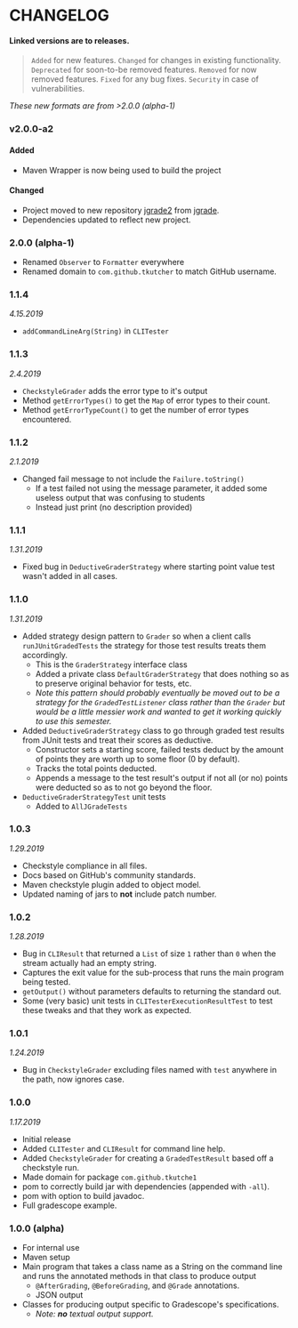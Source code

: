 # CHANGELOG

#### Linked versions are to releases.

> `Added` for new features.
> `Changed` for changes in existing functionality.
> `Deprecated` for soon-to-be removed features.
> `Removed` for now removed features.
> `Fixed` for any bug fixes.
> `Security` in case of vulnerabilities.

_These new formats are from >2.0.0 (alpha-1)_

### v2.0.0-a2

#### Added

- Maven Wrapper is now being used to build the project

#### Changed

- Project moved to new repository [jgrade2](https://github.com/dscpsyl/jgrade2) from [jgrade](https://github.com/tkutcher/jgrade).
- Dependencies updated to reflect new project.

### 2.0.0 (alpha-1)

- Renamed `Observer` to `Formatter` everywhere
- Renamed domain to `com.github.tkutcher` to match GitHub username.

### 1.1.4

_4.15.2019_

- `addCommandLineArg(String)` in `CLITester`

### 1.1.3

_2.4.2019_

- `CheckstyleGrader` adds the error type to it's output
- Method `getErrorTypes()` to get the `Map` of error types to their count.
- Method `getErrorTypeCount()` to get the number of error types encountered.

### 1.1.2

_2.1.2019_

- Changed fail message to not include the `Failure.toString()`
  - If a test failed not using the message parameter, it added some useless output that was confusing to students
  - Instead just print (no description provided)

### 1.1.1

_1.31.2019_

- Fixed bug in `DeductiveGraderStrategy` where starting point value test wasn't added in all cases.

### 1.1.0

_1.31.2019_

- Added strategy design pattern to `Grader` so when a client calls `runJUnitGradedTests` the strategy for those test results treats them accordingly.
  - This is the `GraderStrategy` interface class
  - Added a private class `DefaultGraderStrategy` that does nothing so as to preserve original behavior for tests, etc.
  - _Note this pattern should probably eventually be moved out to be a strategy for the `GradedTestListener` class rather than the `Grader` but would be a little messier work and wanted to get it working quickly to use this semester._
- Added `DeductiveGraderStrategy` class to go through graded test results from JUnit tests and treat their scores as deductive.
  - Constructor sets a starting score, failed tests deduct by the amount of points they are worth up to some floor (0 by default).
  - Tracks the total points deducted.
  - Appends a message to the test result's output if not all (or no) points were deducted so as to not go beyond the floor.
- `DeductiveGraderStrategyTest` unit tests
  - Added to `AllJGradeTests`

### 1.0.3

_1.29.2019_

- Checkstyle compliance in all files.
- Docs based on GitHub's community standards.
- Maven checkstyle plugin added to object model.
- Updated naming of jars to **not** include patch number.

### 1.0.2

_1.28.2019_

- Bug in `CLIResult` that returned a `List` of size `1` rather than `0` when the stream actually had an empty string.
- Captures the exit value for the sub-process that runs the main program being tested.
- `getOutput()` without parameters defaults to returning the standard out.
- Some (very basic) unit tests in `CLITesterExecutionResultTest` to test these tweaks and that they work as expected.

### 1.0.1

_1.24.2019_

- Bug in `CheckstyleGrader` excluding files named with `test` anywhere in the path, now ignores case.

### 1.0.0

_1.17.2019_

- Initial release
- Added `CLITester` and `CLIResult` for command line help.
- Added `CheckstyleGrader` for creating a `GradedTestResult` based off a checkstyle run.
- Made domain for package `com.github.tkutche1`
- pom to correctly build jar with dependencies (appended with `-all`).
- pom with option to build javadoc.
- Full gradescope example.

### 1.0.0 (alpha)

- For internal use
- Maven setup
- Main program that takes a class name as a String on the command line and runs the annotated methods in that class to produce output
  - `@AfterGrading`, `@BeforeGrading`, and `@Grade` annotations.
  - JSON output
- Classes for producing output specific to Gradescope's specifications.
  - _Note: **no** textual output support._
